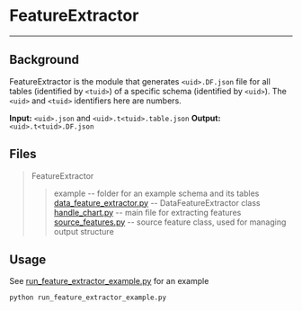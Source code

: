 # FeatureExtractor
----------------

## Background
FeatureExtractor is the module that generates `<uid>.DF.json` file for all tables (identified by `<tuid>`) of a specific schema (identified by `<uid>`). The `<uid>` and `<tuid>` identifiers here are numbers. 

**Input:** `<uid>.json` and `<uid>.t<tuid>.table.json`
**Output:** `<uid>.t<tuid>.DF.json`


## Files
> FeatureExtractor
>> example -- folder for an example schema and its tables  
>> [data_feature_extractor.py](./data_feature_extractor.py) -- DataFeatureExtractor class  
>> [handle_chart.py](./handle_chart.py) -- main file for extracting features  
>> [source_features.py](./source_features.py) -- source feature class, used for managing output structure  

## Usage
See [run_feature_extractor_example.py](./run_feature_extractor_example.py) for an example

```bash
python run_feature_extractor_example.py
```

